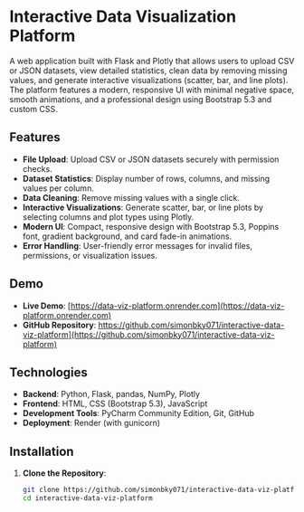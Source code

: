 # Interactive Data Visualization Platform

A web application built with Flask and Plotly that allows users to upload CSV or JSON datasets, view detailed statistics, clean data by removing missing values, and generate interactive visualizations (scatter, bar, and line plots). The platform features a modern, responsive UI with minimal negative space, smooth animations, and a professional design using Bootstrap 5.3 and custom CSS.

## Features
- **File Upload**: Upload CSV or JSON datasets securely with permission checks.
- **Dataset Statistics**: Display number of rows, columns, and missing values per column.
- **Data Cleaning**: Remove missing values with a single click.
- **Interactive Visualizations**: Generate scatter, bar, or line plots by selecting columns and plot types using Plotly.
- **Modern UI**: Compact, responsive design with Bootstrap 5.3, Poppins font, gradient background, and card fade-in animations.
- **Error Handling**: User-friendly error messages for invalid files, permissions, or visualization issues.

## Demo
- **Live Demo**: [https://data-viz-platform.onrender.com](https://data-viz-platform.onrender.com)
- **GitHub Repository**: https://github.com/simonbky071/interactive-data-viz-platform](https://github.com/simonbky071/interactive-data-viz-platform)

## Technologies
- **Backend**: Python, Flask, pandas, NumPy, Plotly
- **Frontend**: HTML, CSS (Bootstrap 5.3), JavaScript
- **Development Tools**: PyCharm Community Edition, Git, GitHub
- **Deployment**: Render (with gunicorn)

## Installation
1. **Clone the Repository**:
   ```bash
   git clone https://github.com/simonbky071/interactive-data-viz-platform.git
   cd interactive-data-viz-platform
